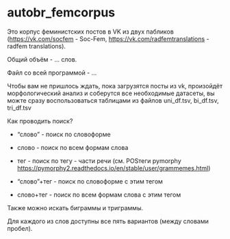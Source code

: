 # autobr_femcorpus

Это корпус феминистских постов в VK из двух пабликов (https://vk.com/socfem - Soc-Fem, https://vk.com/radfemtranslations - radfem translations).

Общий объём - ... слов.

Файл со всей программой - ...

Чтобы вам не пришлось ждать, пока загрузятся посты из vk, произойдёт морфологический анализ и соберутся все необходимые датасеты, вы можте сразу воспользоваться таблицами из файлов uni_df.tsv, bi_df.tsv, tri_df.tsv




Как проводить поиск? 

- “слово” - поиск по словоформе

- слово - поиск по всем формам слова

- тег - поиск по тегу - части речи (см. POSтеги pymorphy https://pymorphy2.readthedocs.io/en/stable/user/grammemes.html)

- “слово”+тег - поиск по словоформе с этим тегом

- слово+тег - поиск по всем формам слова с этим тегом


Также можно искать биграммы и триграммы.

Для каждого из слов доступны все пять вариантов (между словами пробел).
